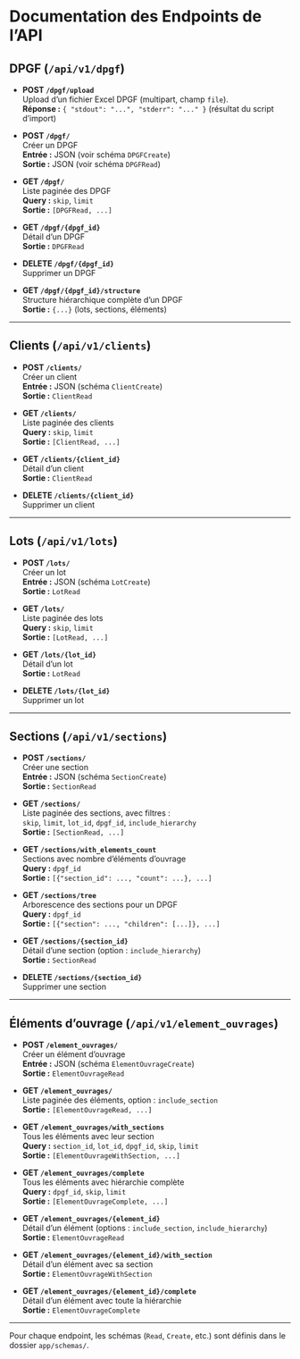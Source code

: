 # Documentation des Endpoints de l’API

## DPGF (`/api/v1/dpgf`)

- **POST `/dpgf/upload`**  
  Upload d’un fichier Excel DPGF (multipart, champ `file`).  
  **Réponse :** `{ "stdout": "...", "stderr": "..." }` (résultat du script d’import)

- **POST `/dpgf/`**  
  Créer un DPGF  
  **Entrée :** JSON (voir schéma `DPGFCreate`)  
  **Sortie :** JSON (voir schéma `DPGFRead`)

- **GET `/dpgf/`**  
  Liste paginée des DPGF  
  **Query :** `skip`, `limit`  
  **Sortie :** `[DPGFRead, ...]`

- **GET `/dpgf/{dpgf_id}`**  
  Détail d’un DPGF  
  **Sortie :** `DPGFRead`

- **DELETE `/dpgf/{dpgf_id}`**  
  Supprimer un DPGF

- **GET `/dpgf/{dpgf_id}/structure`**  
  Structure hiérarchique complète d’un DPGF  
  **Sortie :** `{...}` (lots, sections, éléments)

---

## Clients (`/api/v1/clients`)

- **POST `/clients/`**  
  Créer un client  
  **Entrée :** JSON (schéma `ClientCreate`)  
  **Sortie :** `ClientRead`

- **GET `/clients/`**  
  Liste paginée des clients  
  **Query :** `skip`, `limit`  
  **Sortie :** `[ClientRead, ...]`

- **GET `/clients/{client_id}`**  
  Détail d’un client  
  **Sortie :** `ClientRead`

- **DELETE `/clients/{client_id}`**  
  Supprimer un client

---

## Lots (`/api/v1/lots`)

- **POST `/lots/`**  
  Créer un lot  
  **Entrée :** JSON (schéma `LotCreate`)  
  **Sortie :** `LotRead`

- **GET `/lots/`**  
  Liste paginée des lots  
  **Query :** `skip`, `limit`  
  **Sortie :** `[LotRead, ...]`

- **GET `/lots/{lot_id}`**  
  Détail d’un lot  
  **Sortie :** `LotRead`

- **DELETE `/lots/{lot_id}`**  
  Supprimer un lot

---

## Sections (`/api/v1/sections`)

- **POST `/sections/`**  
  Créer une section  
  **Entrée :** JSON (schéma `SectionCreate`)  
  **Sortie :** `SectionRead`

- **GET `/sections/`**  
  Liste paginée des sections, avec filtres :  
  `skip`, `limit`, `lot_id`, `dpgf_id`, `include_hierarchy`  
  **Sortie :** `[SectionRead, ...]`

- **GET `/sections/with_elements_count`**  
  Sections avec nombre d’éléments d’ouvrage  
  **Query :** `dpgf_id`  
  **Sortie :** `[{"section_id": ..., "count": ...}, ...]`

- **GET `/sections/tree`**  
  Arborescence des sections pour un DPGF  
  **Query :** `dpgf_id`  
  **Sortie :** `[{"section": ..., "children": [...]}, ...]`

- **GET `/sections/{section_id}`**  
  Détail d’une section (option : `include_hierarchy`)  
  **Sortie :** `SectionRead`

- **DELETE `/sections/{section_id}`**  
  Supprimer une section

---

## Éléments d’ouvrage (`/api/v1/element_ouvrages`)

- **POST `/element_ouvrages/`**  
  Créer un élément d’ouvrage  
  **Entrée :** JSON (schéma `ElementOuvrageCreate`)  
  **Sortie :** `ElementOuvrageRead`

- **GET `/element_ouvrages/`**  
  Liste paginée des éléments, option : `include_section`  
  **Sortie :** `[ElementOuvrageRead, ...]`

- **GET `/element_ouvrages/with_sections`**  
  Tous les éléments avec leur section  
  **Query :** `section_id`, `lot_id`, `dpgf_id`, `skip`, `limit`  
  **Sortie :** `[ElementOuvrageWithSection, ...]`

- **GET `/element_ouvrages/complete`**  
  Tous les éléments avec hiérarchie complète  
  **Query :** `dpgf_id`, `skip`, `limit`  
  **Sortie :** `[ElementOuvrageComplete, ...]`

- **GET `/element_ouvrages/{element_id}`**  
  Détail d’un élément (options : `include_section`, `include_hierarchy`)  
  **Sortie :** `ElementOuvrageRead`

- **GET `/element_ouvrages/{element_id}/with_section`**  
  Détail d’un élément avec sa section  
  **Sortie :** `ElementOuvrageWithSection`

- **GET `/element_ouvrages/{element_id}/complete`**  
  Détail d’un élément avec toute la hiérarchie  
  **Sortie :** `ElementOuvrageComplete`

---

Pour chaque endpoint, les schémas (`Read`, `Create`, etc.) sont définis dans le dossier `app/schemas/`.

